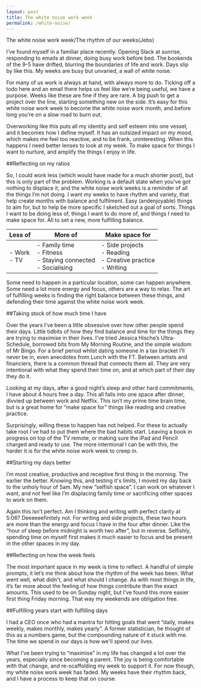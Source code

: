 ```yaml
---
layout: post
title: The white noise work week
permalink: /white-noise/
---
```


The white noise work week/The rhythm of our weeks(Jebs)

I’ve found myself in a familiar place recently. Opening Slack at sunrise, responding to emails at dinner, doing busy work before bed. The bookends of the 9-5 have drifted, blurring the boundaries of life and work. Days slip by like this. My weeks are busy but unvaried, a wall of white noise.

For many of us work is always at hand, with always more to do. Ticking off a todo here and an email there helps us feel like we’re being useful, we have a purpose. Weeks like these are fine if they are rare. A big push to get a project over the line, starting something new on the side. It’s easy for this white noise work week to become the white noise work month, and before long you’re on a slow road to burn out.

Overworking like this puts all my identity and self esteem into one vessel, and it becomes how I define myself. It has an outsized impact on my mood, which makes me feel too reactive, and to be frank, uninteresting. When this happens I need better lenses to look at my week. To make space for things I want to nurture, and amplify the things I enjoy in life.   




##Reflecting on my ratios

So, I could work less (which would have made for a much shorter post), but this is only part of the problem. Working is a default state when you’ve got nothing to displace it, and the white noise work weeks is a reminder of all the things I’m not doing. I want my weeks to have rhythm and variety, that help create months with balance and fulfilment. Easy (andenjoyable) things to aim for, but to help be more specific I sketched out a goal of sorts. Things I want to be doing less of, things I want to do more of, and things I need to make space for. All to set a new, more fulfilling balance.


| Less of        | More of                                                            | Make space for                                                   |
| -------------- | ------------------------------------------------------------------ | ---------------------------------------------------------------- |
| - Work<br>- TV | - Family time<br>- Fitness<br>- Staying connected<br>- Socialising | - Side projects<br>- Reading<br>- Creative practice<br>- Writing |


Some need to happen in a particular location, some can happen anywhere. Some need a lot more energy and focus, others are a way to relax. The art of fulfilling weeks is finding the right balance between these things, and defending their time against the white noise work week.




##Taking stock of how much time I have

Over the years I’ve been a little obsessive over how other people spend their days. Little tidbits of how they find balance and time for the things they are trying to maximise in their lives. I’ve tried Jessica Hische’s Ultra-Schedule, borrowed bits from My Morning Routine, and the simple wisdom of Mr Bingo. For a brief period whilst dating someone in a tax bracket I’ll never be in, even anecdotes from Lunch with the FT. Between artists and financiers, there is a common thread that connects them all. They are very intentional with what they spend their time on, and at which part of their day they do it.

Looking at my days, after a good night’s sleep and other hard commitments, I have about 4 hours free a day. This all falls into one space after dinner, divvied up between work and Netflix. This isn’t my prime time brain time, but is a great home for “make space for” things like reading and creative practice.

Surprisingly, willing these to happen has not helped. For these to actually take root I've had to put them where the bad habits start. Leaving a book in progress on top of the TV remote, or making sure the iPad and Pencil charged and ready to use. The more intentional I can be with this, the harder it is for the white noise work week to creep in.    




##Starting my days better

I’m most creative, productive and receptive first thing in the morning. The earlier the better. Knowing this, and testing it's limits, I moved my day back to the unholy hour of 5am. My new “selfish space”. I can work on whatever I want, and not feel like I’m displacing family time or sacrificing other spaces to work on them.  

Again this isn’t perfect. Am I thinking and writing with perfect clarity at 5:06? Deeeeeefinitely not. For writing and side projects, these two hours are more than the energy and focus I have in the four after dinner. Like the “hour of sleep before midnight is worth two after”, but in reverse. Selfishly, spending time on myself first makes it much easier to focus and be present in the other spaces in my day.    


##Reflecting on how the week feels

The most important space in my week is time to reflect. A handful of simple prompts, it let’s me think about how the rhythm of the week has been. What went well, what didn't, and what should I change. As with most things in life, it’s far more about the feeling of how things contribute than the exact amounts. This used to be on Sunday night, but I’ve found this more easier first thing Friday morning. That way my weekends are obligation free.   




##Fulfilling years start with fulfilling days

I had a CEO once who had a mantra for hitting goals that went “daily, makes weekly, makes monthly, makes yearly”. A former statistician, he thought of this as a numbers game, but the compounding nature of it stuck with me. The time we spend in our days is how we'll spend our lives.

What I’ve been trying to “maximise” in my life has changed a lot over the years, especially since becoming a parent. The joy is being comfortable with that change, and re-scaffolding my week to support it. For now though, my white noise work week has faded. My weeks have their rhythm back, and I have a process to keep that on course.  
